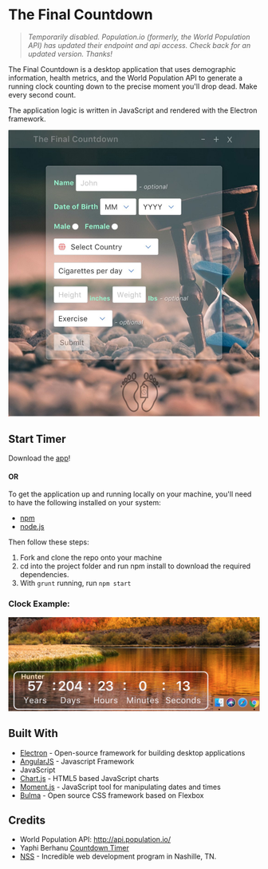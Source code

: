 # The Final Countdown

>*Temporarily disabled. Population.io (formerly, the World Population API) has updated their endpoint and api access. Check back for an updated version. Thanks!*

The Final Countdown is a desktop application that uses demographic information, health metrics, and the World Population API to generate a running clock counting down to the precise moment you'll drop dead. Make every second count.

The application logic is written in JavaScript and rendered with the Electron framework.

![launch screen](https://github.com/hunterphillips/countdown/blob/master/images/homeScreenshot.jpg)

## Start Timer

Download the [app](https://github.com/hunterphillips/countdown/releases/tag/1.0.0)!

#### OR

To get the application up and running locally on your machine, you'll need to have the following installed on your system:

- [npm](https://www.npmjs.com/)
- [node.js](https://nodejs.org/en/)

Then follow these steps:

1.  Fork and clone the repo onto your machine
2.  cd into the project folder and run npm install to download the required dependencies.
3.  With `grunt` running, run `npm start`

### Clock Example:

![clock screen](https://github.com/hunterphillips/countdown/blob/master/images/clock-screenshot.jpg)

## Built With

- [Electron](https://electronjs.org/) - Open-source framework for building desktop applications
- [AngularJS](https://angularjs.org/) - Javascript Framework
- JavaScript
- [Chart.js](http://www.chartjs.org/) - HTML5 based JavaScript charts
- [Moment.js](https://momentjs.com/) - JavaScript tool for manipulating dates and times
- [Bulma](https://bulma.io/) - Open source CSS framework based on Flexbox

## Credits

- World Population API: <http://api.population.io/>
- Yaphi Berhanu [Countdown Timer](https://www.sitepoint.com/build-javascript-countdown-timer-no-dependencies/)
- [NSS](http://nashvillesoftwareschool.com/) - Incredible web development program in Nashille, TN.
